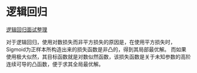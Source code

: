 # 逻辑回归

[逻辑回归面试整理](https://www.cnblogs.com/ModifyRong/p/7739955.html)










对于逻辑回归，使用对数损失而非平方损失的原因是，在使用平方损失时，Sigmoid为正样本所构造出来的损失函数是非凸的，得到其局部最优解。 而如果使用极大似然，其目标函数就是对数似然函数，该损失函数是关于未知参数的高阶连续可导的凸函数，便于求其全局最优解。